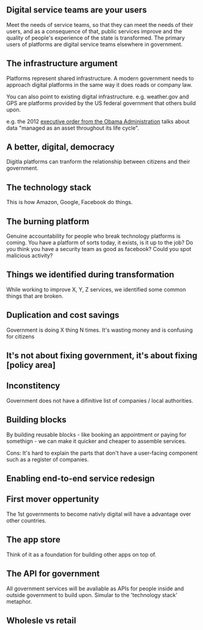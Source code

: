 <!-- TITLE: Explaining government as a platform-->
<!-- SUBTITLE: Different strategies and mataphors -->


## Digital service teams are your users

Meet the needs of service teams, so that they can meet the needs of their users, and as a consequence of that, public services improve and the quality of people's experience of the state is transformed. The primary users of platforms are digital service teams elsewhere in government.

## The infrastructure argument

Platforms represent shared infrastructure. A modern government needs to approach digital platforms in the same way it does roads or company law.

You can also point to existing digital infrastructure. e.g. weather.gov and GPS are platforms provided by the US federal government that others build upon.

e.g. the 2012 [executive order from the Obama Administration](https://obamawhitehouse.archives.gov/the-press-office/2013/05/09/executive-order-making-open-and-machine-readable-new-default-government-) talks about data "managed as an asset throughout its life cycle".


## A better, digital, democracy

Digitla platforms can tranform the relationship between citizens and their government.

## The technology stack

This is how Amazon, Google, Facebook do things.

## The burning platform

Genuine accountability for people who break technology platforms is coming. You have a platform of sorts today, it exists, is it up to the job? Do you think you have a security team as good as facebook? Could you spot malicious activity?


## Things we identified during transformation

While working to improve X, Y, Z services, we identified some common things that are broken.

## Duplication and cost savings

Government is doing X thing N times. It's wasting money and is confusing for citizens

## It's not about fixing government, it's about fixing [policy area]


## Inconstitency

Government does not have a difinitive list of companies / local authorities. 

## Building blocks

By building reusable blocks - like booking an appointment or paying for somethign - we can make it quicker and cheaper to assemble services.

Cons: It's hard to explain the parts that don't have a user-facing component such as a register of companies.

## Enabling end-to-end service redesign


## First mover oppertunity

The 1st governments to become nativly digital will have a advantage over other countries.

## The app store

Think of it as a foundation for building other apps on top of.

## The API for government

All government services will be avaliable as APIs for people inside and outside government to build upon. Simular to the 'technology stack' metaphor.


## Wholesle vs retail